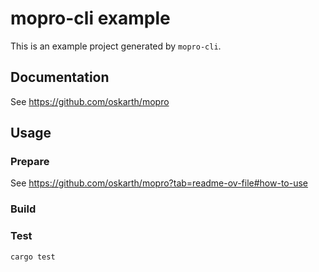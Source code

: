 # mopro-cli example

This is an example project generated by `mopro-cli`.

## Documentation

See https://github.com/oskarth/mopro

## Usage

### Prepare

See https://github.com/oskarth/mopro?tab=readme-ov-file#how-to-use

### Build

### Test

`cargo test`